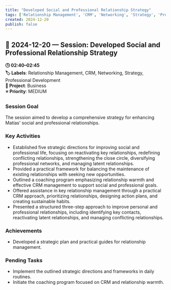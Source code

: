 ```yaml
---
title: "Developed Social and Professional Relationship Strategy"
tags: ['Relationship Management', 'CRM', 'Networking', 'Strategy', 'Professional Development']
created: 2024-12-20
publish: false
---
```


## 📅 2024-12-20 — Session: Developed Social and Professional Relationship Strategy

**🕒 02:40–02:45**  
**🏷️ Labels**: Relationship Management, CRM, Networking, Strategy, Professional Development  
**📂 Project**: Business  
**⭐ Priority**: MEDIUM  


### Session Goal
The session aimed to develop a comprehensive strategy for enhancing Matías' social and professional relationships.

### Key Activities
- Established five strategic directions for improving social and professional life, focusing on reactivating key relationships, redefining conflicting relationships, strengthening the close circle, diversifying professional networks, and managing latent relationships.
- Provided a practical framework for balancing the maintenance of existing relationships with seeking new opportunities.
- Outlined a coaching program emphasizing relationship warmth and effective CRM management to support social and professional goals.
- Offered assistance in key relationship management through a practical CRM approach, prioritizing relationships, designing action plans, and creating sustainable habits.
- Presented a structured three-step approach to improve personal and professional relationships, including identifying key contacts, reactivating latent relationships, and managing conflicting relationships.

### Achievements
- Developed a strategic plan and practical guides for relationship management.

### Pending Tasks
- Implement the outlined strategic directions and frameworks in daily routines.
- Initiate the coaching program focused on CRM and relationship warmth.
